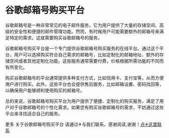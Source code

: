 # 谷歌邮箱号购买平台

谷歌邮箱号是一种非常常见的电子邮件服务，它为用户提供了大量的存储空间、高级的安全性和便捷的邮件管理功能。然而，有时候用户可能需要额外的邮箱号来满足特定的需求，这就需要购买谷歌邮箱号的服务。

谷歌邮箱号购买平台是一个专门提供谷歌邮箱号购买服务的在线平台。通过这个平台，用户可以选择购买符合自己需求的邮箱号，比如定制化的邮箱地址、额外的存储空间或者其他定制化功能。这些服务通常需要付费，价格根据所需功能的不同而有所变化。

购买谷歌邮箱号的平台通常提供多种支付方式，比如信用卡、支付宝等，从而方便用户进行购买。此外，这些平台也会提供售后服务，比如邮箱设置、密码找回等，以确保用户能够顺利使用购买的邮箱号。

总的来说，谷歌邮箱号购买平台为用户提供了便捷、定制化的购买服务，满足了用户对于谷歌邮箱号的个性化需求。如果您有购买谷歌邮箱号的需求，不妨通过这些平台来寻找适合自己的服务。

更多 关于谷歌邮箱号购买平台 请通过✈与我们联系，感谢阅读,谢谢！[点✈这里联系](https://abc.k02.cc)